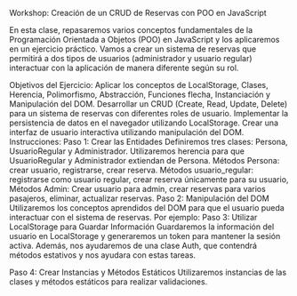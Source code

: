 Workshop: Creación de un CRUD de Reservas con POO en JavaScript

En esta clase, repasaremos varios conceptos fundamentales de la Programación Orientada a Objetos (POO) en JavaScript y los aplicaremos en un ejercicio práctico. Vamos a crear un sistema de reservas que permitirá a dos tipos de usuarios (administrador y usuario regular) interactuar con la aplicación de manera diferente según su rol.

Objetivos del Ejercicio:
Aplicar los conceptos de LocalStorage, Clases, Herencia, Polimorfismo, Abstracción, Funciones flecha, Instanciación y Manipulación del DOM.
Desarrollar un CRUD (Create, Read, Update, Delete) para un sistema de reservas con diferentes roles de usuario.
Implementar la persistencia de datos en el navegador utilizando LocalStorage.
Crear una interfaz de usuario interactiva utilizando manipulación del DOM.
Instrucciones:
Paso 1: Crear las Entidades
Definiremos tres clases: Persona, UsuarioRegular y Administrador. Utilizaremos herencia para que UsuarioRegular y Administrador extiendan de Persona.
Métodos Persona: crear usuario, registrarse, crear reserva.
Métodos usuario_regular: registrarse como usuario regular, crear reserva únicamente para su usuario, 
Métodos Admin: Crear usuario para admin, crear reservas para varios pasajeros, eliminar, actualizar reservas.
Paso 2: Manipulación del DOM
Utilizaremos los conceptos aprendidos del DOM para que el usuario pueda interactuar con el sistema de reservas. Por ejemplo:
Paso 3: Utilizar LocalStorage para Guardar Información
Guardaremos la información del usuario en LocalStorage y generaremos un token para mantener la sesión activa.
Además, nos ayudaremos de una clase Auth, que contendrá métodos estativos y nos ayudara con estas tareas.

Paso 4: Crear Instancias y Métodos Estáticos
Utilizaremos instancias de las clases y métodos estáticos para realizar validaciones.


